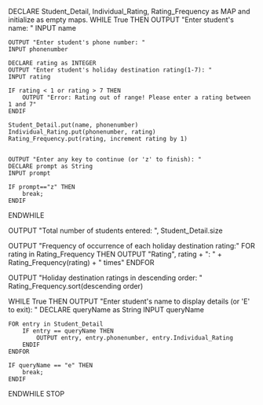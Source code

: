 DECLARE Student_Detail, Individual_Rating, Rating_Frequency as MAP and initialize as empty maps.
WHILE True THEN
	OUTPUT "Enter student's name: "
	INPUT name
	
	OUTPUT "Enter student's phone number: "
	INPUT phonenumber
	
	DECLARE rating as INTEGER
	OUTPUT "Enter student's holiday destination rating(1-7): "
	INPUT rating
	
	IF rating < 1 or rating > 7 THEN
		OUTPUT "Error: Rating out of range! Please enter a rating between 1 and 7"
	ENDIF
	
	Student_Detail.put(name, phonenumber)
	Individual_Rating.put(phonenumber, rating)
	Rating_Frequency.put(rating, increment rating by 1)
	
	
	OUTPUT "Enter any key to continue (or 'z' to finish): "
	DECLARE prompt as String
	INPUT prompt
	
	IF prompt=="z" THEN 
		break;
	ENDIF
ENDWHILE

OUTPUT "Total number of students entered: ", Student_Detail.size

OUTPUT "Frequency of occurrence of each holiday destination rating:"
FOR rating in Rating_Frequency THEN
	OUTPUT "Rating", rating + ": " + Rating_Frequency(rating) + " times"
ENDFOR

OUTPUT "Holiday destination ratings in descending order: "
Rating_Frequency.sort(descending order)

WHILE True THEN
	OUTPUT "Enter student's name to display details (or 'E' to exit): "
	DECLARE queryName as String
	INPUT queryName
	
	FOR entry in Student_Detail
		IF entry == queryName THEN
			OUTPUT entry, entry.phonenumber, entry.Individual_Rating
		ENDIF
	ENDFOR
	
	IF queryName == "e" THEN
		break;
	ENDIF
ENDWHILE
STOP
